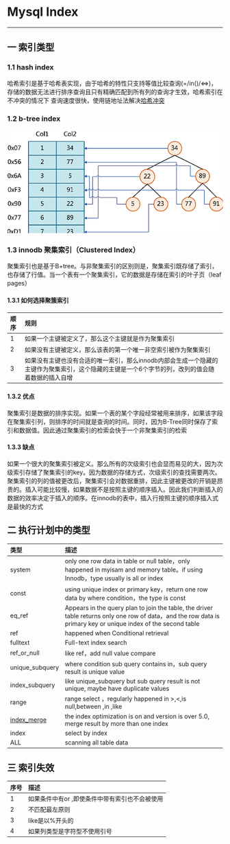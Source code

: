 # Mysql Index
---
## 一 索引类型
### 1.1 hash index
哈希索引是基于哈希表实现，由于哈希的特性只支持等值比较查询(=/in()/<=>)，存储的数据无法进行排序查询且只有精确匹配到所有列的查询才生效，哈希索引在不冲突的情况下
查询速度很快，使用链地址法解决[哈希冲突](/markdown/java/hash.md)
### 1.2 b-tree index
![index-merge](../../picture/index/btree.png)
### 1.3 innodb 聚集索引（Clustered Index）
聚集索引也是基于B+tree。与非聚集索引的区别则是，聚集索引既存储了索引，也存储了行值。当一个表有一个聚集索引，它的数据是存储在索引的叶子页（leaf pages）
#### 1.3.1 如何选择聚簇索引
|顺序|规则|
|:-|:-|
|1|如果一个主键被定义了，那么这个主键就是作为聚集索引|
|2|如果没有主键被定义，那么该表的第一个唯一非空索引被作为聚集索引|
|3|如果没有主键也没有合适的唯一索引，那么innodb内部会生成一个隐藏的主键作为聚集索引，这个隐藏的主键是一个6个字节的列，改列的值会随着数据的插入自增|
#### 1.3.2 优点
聚集索引是数据的排序实现。如果一个表的某个字段经常被用来排序，如果该字段在聚集索引列，则排序的时间就是查询的时间。同时，因为B-Tree同时保存了索引和数据值。因此通过聚集索引的检索会快于一个非聚集索引的检索
#### 1.3.3 缺点
如果一个很大的聚集索引被定义。那么所有的次级索引也会显而易见的大，因为次级索引存储了聚集索引的key。因为数据的存储方式，次级索引的查找需要两次。
聚集索引的列的值被更改后，聚集索引会对数据重排，因此主键被更改的开销是昂贵的。插入可能比较慢，如果数据不是按照主键的顺序插入。因此我们判断插入的数据的效率决定于插入的顺序。在innodb的表中，插入行按照主键的顺序插入式是最快的方式
## 二 执行计划中的类型
|类型|描述|
|:-|:-|
|system|only one row data in table  or null table，only happened in myisam and memory table。if using Innodb，type usually is all or index|
|const|using unique index or primary key，return one row data by where condition，the type is const|
|eq_ref|Appears in the query plan to join the table, the driver table returns only one row of data，and the row data is primary key or unique index of the second table|
|ref|happened when Conditional retrieval|
|fulltext|Full-text index search|
|ref_or_null|like ref，add null value compare|
|unique_subquery|where condition  sub query contains in，sub query result is unique value|
|index_subquery|like unique_subquery but sub query result is not unique, maybe have duplicate values|
|range|range select ，regularly happened in >,<,is null,between ,in ,like|
|[index_merge](/markdown/database/index-merge.md)|the index optimization is on and version is over 5.0, merge result by more than one index|
|index|select by index|
|ALL|scanning all table data|
## 三 索引失效
|序号|描述|
|:-|:-|
|1|如果条件中有or ,即使条件中带有索引也不会被使用|
|2|不匹配最左原则|
|3|like是以%开头的|
|4|如果列类型是字符型不使用引号|
